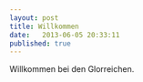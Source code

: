 ```yaml
---
layout: post
title: Willkommen
date:   2013-06-05 20:33:11
published: true
---
```


Willkommen bei den Glorreichen.
